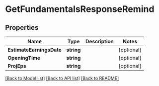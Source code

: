# GetFundamentalsResponseRemind

## Properties

Name | Type | Description | Notes
------------ | ------------- | ------------- | -------------
**EstimateEarningsDate** | **string** |  | [optional] 
**OpeningTime** | **string** |  | [optional] 
**ProjEps** | **string** |  | [optional] 

[[Back to Model list]](../README.md#documentation-for-models) [[Back to API list]](../README.md#documentation-for-api-endpoints) [[Back to README]](../README.md)


